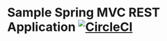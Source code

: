 # Sample Spring MVC REST Application [![CircleCI](https://circleci.com/gh/enesoral/mvc-rest.svg?style=svg)](https://circleci.com/gh/enesoral/mvc-rest)
